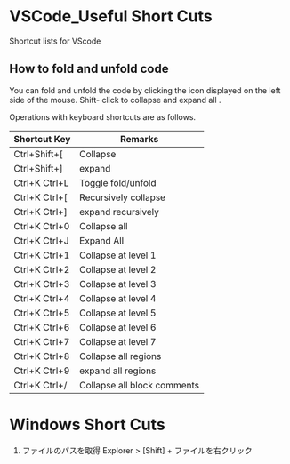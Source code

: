 # VSCode_Useful Short Cuts
 Shortcut lists for VScode

## How to fold and unfold code

You can fold and unfold the code by clicking the icon displayed on the left side of the mouse. Shift- click to collapse and expand all .

Operations with keyboard shortcuts are as follows.


| Shortcut Key |    Remarks |
|-|-|
| Ctrl+Shift+[ | Collapse
Ctrl+Shift+] | expand
Ctrl+K Ctrl+L | Toggle fold/unfold
Ctrl+K Ctrl+[ | Recursively collapse
Ctrl+K Ctrl+] | expand recursively
Ctrl+K Ctrl+0 | Collapse all
Ctrl+K Ctrl+J | Expand All
Ctrl+K Ctrl+1 | Collapse at level 1
Ctrl+K Ctrl+2 | Collapse at level 2
Ctrl+K Ctrl+3 | Collapse at level 3
Ctrl+K Ctrl+4 | Collapse at level 4
Ctrl+K Ctrl+5 | Collapse at level 5
Ctrl+K Ctrl+6 | Collapse at level 6
Ctrl+K Ctrl+7 | Collapse at level 7
Ctrl+K Ctrl+8 | Collapse all regions
Ctrl+K Ctrl+9 | expand all regions
Ctrl+K Ctrl+/ | Collapse all block comments



# Windows Short Cuts

1. ファイルのパスを取得
Explorer > [Shift] + ファイルを右クリック 
